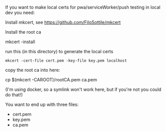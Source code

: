 If you want to make local certs for pwa/serviceWorker/push testing in local dev you need:

Install mkcert, see https://github.com/FiloSottile/mkcert

Install the root ca

   mkcert -install

run this (in this directory) to generate the local certs

    mkcert -cert-file cert.pem -key-file key.pem localhost

copy the root ca into here:

  cp $(mkcert -CAROOT)/rootCA.pem ca.pem

(I'm using docker, so a symlink won't work here, but if you're not you could do that!)

You want to end up with three files:
- cert.pem
- key.pem
- ca.pem
